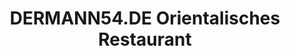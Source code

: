 ---
title: "DERMANN54.DE Orientalisches Restaurant"
url: /holzkirchen/dermann54-de-orientalisches-restaurant/
---